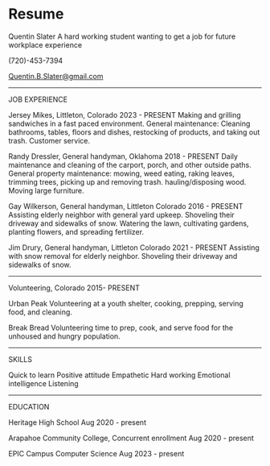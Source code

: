 # Resume

Quentin Slater
A hard working student wanting to get a job for future workplace experience 

(720)-453-7394

Quentin.B.Slater@gmail.com
__________________________

JOB EXPERIENCE

Jersey Mikes, Littleton, Colorado
2023 - PRESENT
Making and grilling sandwiches in a fast paced environment.
General maintenance: Cleaning bathrooms, tables, floors and dishes, restocking of products, and taking out trash.
Customer service.

Randy Dressler, General handyman, Oklahoma
2018 - PRESENT
Daily maintenance and cleaning of the carport, porch, and other outside paths.
General property maintenance: mowing, weed eating, raking leaves, trimming trees, picking up and removing trash. hauling/disposing wood.
Moving large furniture.

Gay Wilkerson, General handyman, Littleton Colorado
2016 - PRESENT
Assisting elderly neighbor with general yard upkeep.
Shoveling their driveway and sidewalks of snow.
Watering the lawn, cultivating gardens, planting flowers, and spreading fertilizer. 

Jim Drury, General handyman, Littleton Colorado
2021 - PRESENT
Assisting with snow removal for elderly neighbor.
Shoveling their driveway and sidewalks of snow.
_______________________________________________
Volunteering, Colorado
2015- PRESENT

Urban Peak
Volunteering at a youth shelter, cooking, prepping, serving food, and cleaning. 

Break Bread
Volunteering time to prep, cook, and serve food for the unhoused and hungry population.
_______________________________________________________________________________________
SKILLS

Quick to learn
Positive attitude
Empathetic
Hard working
Emotional intelligence
Listening
__________
EDUCATION

Heritage High School
Aug 2020 - present

Arapahoe Community College, Concurrent enrollment 
Aug 2020 - present

EPIC Campus 
Computer Science
Aug 2023 - present 


